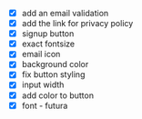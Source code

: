-[x] add an email validation  
-[x] add the link for privacy policy 
-[x] signup button
-[x] exact fontsize 
-[x] email icon
-[x] background color
-[x] fix button styling
-[x] input width 
-[x] add color to button 
-[x] font - futura

